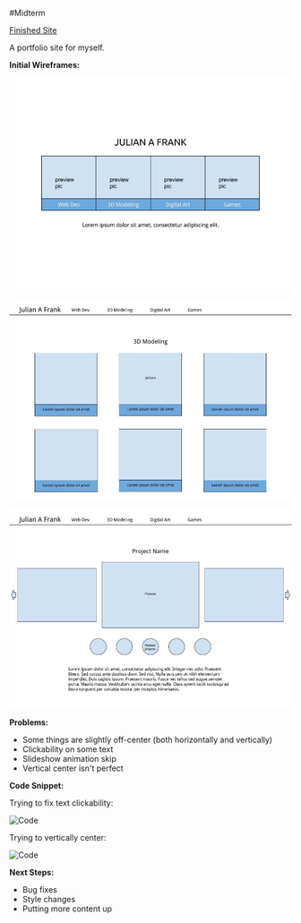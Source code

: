 #Midterm

[Finished Site](http://membles.com)

A portfolio site for myself.

__Initial Wireframes:__

![Main Wireframe](https://github.com/membles/WebDevHW/blob/master/Week_4/HW%20-%20midterm%20proposal/images/wireframe%20main.jpg "Main Wireframe")

![Category Wireframe](https://github.com/membles/WebDevHW/blob/master/Week_4/HW%20-%20midterm%20proposal/images/wireframe%20category.jpg "Category Wireframe")

![Project Wireframe](https://github.com/membles/WebDevHW/blob/master/Week_4/HW%20-%20midterm%20proposal/images/wireframe%20project.jpg "Project Wireframe")

__Problems:__

+ Some things are slightly off-center (both horizontally and vertically)
+ Clickability on some text
+ Slideshow animation skip
+ Vertical center isn't perfect

__Code Snippet:__

Trying to fix text clickability:

![Code](http://i.imgur.com/XpiOmZY.png)

Trying to vertically center:

![Code](http://i.imgur.com/nh7XFSz.png)

__Next Steps:__

+ Bug fixes
+ Style changes
+ Putting more content up
